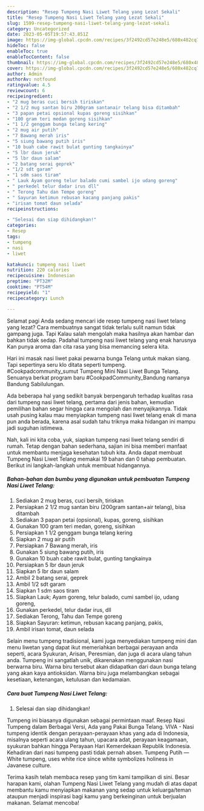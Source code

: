 ```yaml
---
description: "Resep Tumpeng Nasi Liwet Telang yang Lezat Sekali"
title: "Resep Tumpeng Nasi Liwet Telang yang Lezat Sekali"
slug: 1599-resep-tumpeng-nasi-liwet-telang-yang-lezat-sekali
category: Uncategorized
date: 2023-05-05T19:57:43.851Z
image: https://img-global.cpcdn.com/recipes/3f2492cd57e248e5/680x482cq70/tumpeng-nasi-liwet-telang-foto-resep-utama.jpg
hideToc: false
enableToc: true
enableTocContent: false
thumbnail: https://img-global.cpcdn.com/recipes/3f2492cd57e248e5/680x482cq70/tumpeng-nasi-liwet-telang-foto-resep-utama.jpg
cover: https://img-global.cpcdn.com/recipes/3f2492cd57e248e5/680x482cq70/tumpeng-nasi-liwet-telang-foto-resep-utama.jpg
author: Admin
authorAv: notfound
ratingvalue: 4.5
reviewcount: 6
recipeingredient:
- "2 mug beras cuci bersih tiriskan"
- "2 1/2 mug santan biru 200gram santanair telang bisa ditambah"
- "3 papan petai opsional kupas goreng sisihkan"
- "100 gram teri medan goreng sisihkan"
- "1 1/2 genggam bunga telang kering"
- "2 mug air putih"
- "7 Bawang merah iris"
- "5 siung bawang putih iris"
- "10 buah cabe rawit bulat gunting tangkainya"
- "5 lbr daun jeruk"
- "5 lbr daun salam"
- "2 batang serai geprek"
- "1/2 sdt garam"
- "1 sdm saos tiram"
- " Lauk Ayam goreng telur balado cumi sambel ijo udang goreng"
- " perkedel telur dadar irus dll"
- " Terong Tahu dan Tempe goreng"
- " Sayuran ketimun rebusan kacang panjang pakis"
- "irisan tomat daun selada"
recipeinstructions:

- "Selesai dan siap dihidangkan!"
categories:
- Resep
tags:
- tumpeng
- nasi
- liwet

katakunci: tumpeng nasi liwet 
nutrition: 220 calories
recipecuisine: Indonesian
preptime: "PT32M"
cooktime: "PT54M"
recipeyield: "1"
recipecategory: Lunch

---
```



Selamat pagi Anda sedang mencari ide resep tumpeng nasi liwet telang yang lezat? Cara membuatnya sangat tidak terlalu sulit namun tidak gampang juga. Tapi Kalau salah mengolah maka hasilnya akan hambar dan bahkan tidak sedap. Padahal tumpeng nasi liwet telang yang enak harusnya Kan punya aroma dan cita rasa yang bisa memancing selera kita.


Hari ini masak nasi liwet pakai pewarna bunga Telang untuk makan siang. Tapi sepertinya seru klo ditata seperti tumpeng. #Cookpadcommunity_sumut Tumpeng Mini Nasi Liwet Bunga Telang. Senuanya berkat program baru #CookpadCommunity_Bandung namanya Bandung Sabilulungan.

Ada beberapa hal yang sedikit banyak berpengaruh terhadap kualitas rasa dari tumpeng nasi liwet telang, pertama dari jenis bahan, kemudian pemilihan bahan segar hingga cara mengolah dan menyajikannya. Tidak usah pusing kalau mau menyiapkan tumpeng nasi liwet telang enak di mana pun anda berada, karena asal sudah tahu triknya maka hidangan ini mampu jadi suguhan istimewa.


Nah, kali ini kita coba, yuk, siapkan tumpeng nasi liwet telang sendiri di rumah. Tetap dengan bahan sederhana, sajian ini bisa memberi manfaat untuk membantu menjaga kesehatan tubuh kita. Anda dapat membuat Tumpeng Nasi Liwet Telang memakai 19 bahan dan 0 tahap pembuatan. Berikut ini langkah-langkah untuk membuat hidangannya.

<!--inarticleads1-->

##### Bahan-bahan dan bumbu yang digunakan untuk pembuatan Tumpeng Nasi Liwet Telang:

1. Sediakan 2 mug beras, cuci bersih, tiriskan
1. Persiapkan 2 1/2 mug santan biru (200gram santan+air telang), bisa ditambah
1. Sediakan 3 papan petai (opsional), kupas, goreng, sisihkan
1. Gunakan 100 gram teri medan, goreng, sisihkan
1. Persiapkan 1 1/2 genggam bunga telang kering
1. Siapkan 2 mug air putih
1. Persiapkan 7 Bawang merah, iris
1. Gunakan 5 siung bawang putih, iris
1. Gunakan 10 buah cabe rawit bulat, gunting tangkainya
1. Persiapkan 5 lbr daun jeruk
1. Siapkan 5 lbr daun salam
1. Ambil 2 batang serai, geprek
1. Ambil 1/2 sdt garam
1. Siapkan 1 sdm saos tiram
1. Siapkan  Lauk; Ayam goreng, telur balado, cumi sambel ijo, udang goreng,
1. Gunakan  perkedel, telur dadar irus, dll
1. Sediakan  Terong, Tahu dan Tempe goreng
1. Siapkan  Sayuran: ketimun, rebusan kacang panjang, pakis,
1. Ambil irisan tomat, daun selada


Selain menu tumpeng tradisional, kami juga menyediakan tumpeng mini dan menu liwetan yang dapat ikut memeriahkan berbagai perayaan anda seperti, acara Syukuran, Arisan, Peresmian, dan juga di acara ulang tahun anda. Tumpeng ini sangatlah unik, dikarenakan menggunakan nasi berwarna biru. Warna biru tersebut akan didapatkan dari daun bunga telang yang akan kaya antioksidan. Warna biru juga melambangkan sebagai kesetiaan, ketenangan, ketulusan dan kedamaian. 

<!--inarticleads2-->

##### Cara buat Tumpeng Nasi Liwet Telang:


1. Selesai dan siap dihidangkan!

Tumpeng ini biasanya digunakan sebagai permintaan maaf. Resep Nasi Tumpeng dalam Berbagai Versi, Ada yang Pakai Bunga Telang. VIVA - Nasi tumpeng identik dengan perayaan-perayaan khas yang ada di Indonesia, misalnya seperti acara ulang tahun, upacara adat, perayaan keagamaan, syukuran bahkan hingga Perayaan Hari Kemerdekaan Republik Indonesia. Kehadiran dari nasi tumpeng pasti tidak pernah absen. Tumpeng Putih — White tumpeng, uses white rice since white symbolizes holiness in Javanese culture. 

Terima kasih telah membaca resep yang tim kami tampilkan di sini. Besar harapan kami, olahan Tumpeng Nasi Liwet Telang yang mudah di atas dapat membantu kamu menyiapkan makanan yang sedap untuk keluarga/teman ataupun menjadi inspirasi bagi kamu yang berkeinginan untuk berjualan makanan. Selamat mencoba!
